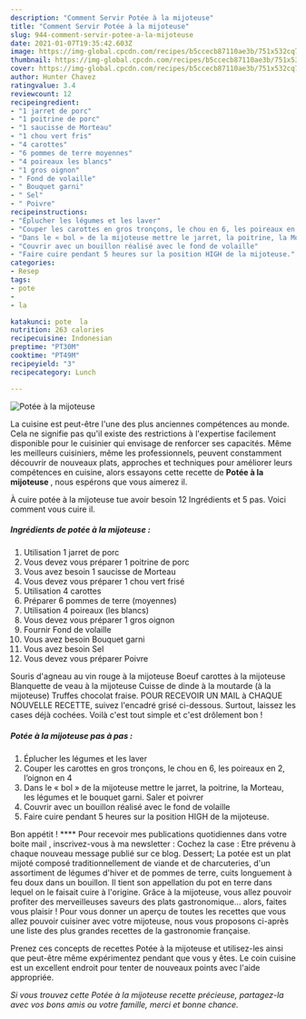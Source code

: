```yaml
---
description: "Comment Servir Potée à la mijoteuse"
title: "Comment Servir Potée à la mijoteuse"
slug: 944-comment-servir-potee-a-la-mijoteuse
date: 2021-01-07T19:35:42.603Z
image: https://img-global.cpcdn.com/recipes/b5ccecb87110ae3b/751x532cq70/potee-a-la-mijoteuse-photo-principale-de-la-recette.jpg
thumbnail: https://img-global.cpcdn.com/recipes/b5ccecb87110ae3b/751x532cq70/potee-a-la-mijoteuse-photo-principale-de-la-recette.jpg
cover: https://img-global.cpcdn.com/recipes/b5ccecb87110ae3b/751x532cq70/potee-a-la-mijoteuse-photo-principale-de-la-recette.jpg
author: Hunter Chavez
ratingvalue: 3.4
reviewcount: 12
recipeingredient:
- "1 jarret de porc"
- "1 poitrine de porc"
- "1 saucisse de Morteau"
- "1 chou vert fris"
- "4 carottes"
- "6 pommes de terre moyennes"
- "4 poireaux les blancs"
- "1 gros oignon"
- " Fond de volaille"
- " Bouquet garni"
- " Sel"
- " Poivre"
recipeinstructions:
- "Éplucher les légumes et les laver"
- "Couper les carottes en gros tronçons, le chou en 6, les poireaux en 2, l’oignon en 4"
- "Dans le « bol » de la mijoteuse mettre le jarret, la poitrine, la Morteau, les légumes et le bouquet garni. Saler et poivrer"
- "Couvrir avec un bouillon réalisé avec le fond de volaille"
- "Faire cuire pendant 5 heures sur la position HIGH de la mijoteuse."
categories:
- Resep
tags:
- pote
- 
- la

katakunci: pote  la 
nutrition: 263 calories
recipecuisine: Indonesian
preptime: "PT30M"
cooktime: "PT49M"
recipeyield: "3"
recipecategory: Lunch

---
```



![Potée à la mijoteuse](https://img-global.cpcdn.com/recipes/b5ccecb87110ae3b/751x532cq70/potee-a-la-mijoteuse-photo-principale-de-la-recette.jpg)

La cuisine est peut-être l'une des plus anciennes compétences au monde. Cela ne signifie pas qu'il existe des restrictions à l'expertise facilement disponible pour le cuisinier qui envisage de renforcer ses capacités. Même les meilleurs cuisiniers, même les professionnels, peuvent constamment découvrir de nouveaux plats, approches et techniques pour améliorer leurs compétences en cuisine, alors essayons cette recette de <strong> Potée à la mijoteuse </strong>, nous espérons que vous aimerez il.

<!--inarticleads1-->

À cuire potée à la mijoteuse tue avoir besoin 12 Ingrédients et 5 pas. Voici comment vous cuire il.

##### Ingrédients de potée à la mijoteuse :

1. Utilisation 1 jarret de porc
1. Vous devez vous préparer 1 poitrine de porc
1. Vous avez besoin 1 saucisse de Morteau
1. Vous devez vous préparer 1 chou vert frisé
1. Utilisation 4 carottes
1. Préparer 6 pommes de terre (moyennes)
1. Utilisation 4 poireaux (les blancs)
1. Vous devez vous préparer 1 gros oignon
1. Fournir  Fond de volaille
1. Vous avez besoin  Bouquet garni
1. Vous avez besoin  Sel
1. Vous devez vous préparer  Poivre


Souris d&#39;agneau au vin rouge à la mijoteuse Boeuf carottes à la mijoteuse Blanquette de veau à la mijoteuse Cuisse de dinde à la moutarde (à la mijoteuse) Truffes chocolat fraise. POUR RECEVOIR UN MAIL à CHAQUE NOUVELLE RECETTE, suivez l&#39;encadré grisé ci-dessous. Surtout, laissez les cases déjà cochées. Voilà c&#39;est tout simple et c&#39;est drôlement bon ! 

<!--inarticleads2-->

##### Potée à la mijoteuse pas à pas :

1. Éplucher les légumes et les laver
1. Couper les carottes en gros tronçons, le chou en 6, les poireaux en 2, l’oignon en 4
1. Dans le « bol » de la mijoteuse mettre le jarret, la poitrine, la Morteau, les légumes et le bouquet garni. Saler et poivrer
1. Couvrir avec un bouillon réalisé avec le fond de volaille
1. Faire cuire pendant 5 heures sur la position HIGH de la mijoteuse.


Bon appétit ! **** Pour recevoir mes publications quotidiennes dans votre boite mail , inscrivez-vous à ma newsletter : Cochez la case : Etre prévenu à chaque nouveau message publié sur ce blog. Dessert; La potée est un plat mijoté composé traditionnellement de viande et de charcuteries, d&#39;un assortiment de légumes d&#39;hiver et de pommes de terre, cuits longuement à feu doux dans un bouillon. Il tient son appellation du pot en terre dans lequel on le faisait cuire à l&#39;origine. Grâce à la mijoteuse, vous allez pouvoir profiter des merveilleuses saveurs des plats gastronomique… alors, faites vous plaisir ! Pour vous donner un aperçu de toutes les recettes que vous allez pouvoir cuisiner avec votre mijoteuse, nous vous proposons ci-après une liste des plus grandes recettes de la gastronomie française. 

<!--inarticleads1-->

<p>
Prenez ces concepts de recettes Potée à la mijoteuse et utilisez-les ainsi que peut-être même expérimentez pendant que vous y êtes. Le coin cuisine est un excellent endroit pour tenter de nouveaux points avec l'aide appropriée.
</p>

<p>
<i>Si vous trouvez cette Potée à la mijoteuse recette précieuse, partagez-la avec vos bons amis ou votre famille, merci et bonne chance.</i>
</p>
